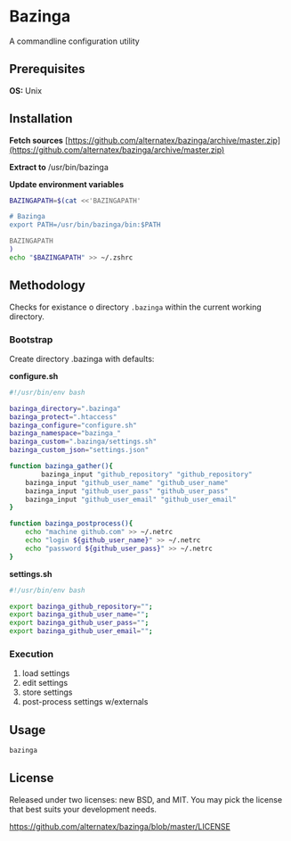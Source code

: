 Bazinga
=============

A commandline configuration utility 

Prerequisites
-------------
**OS:** Unix

Installation 
-------------

**Fetch sources** [https://github.com/alternatex/bazinga/archive/master.zip](https://github.com/alternatex/bazinga/archive/master.zip)

**Extract to** /usr/bin/bazinga

**Update environment variables**

```bash
BAZINGAPATH=$(cat <<'BAZINGAPATH'    

# Bazinga
export PATH=/usr/bin/bazinga/bin:$PATH

BAZINGAPATH
)
echo "$BAZINGAPATH" >> ~/.zshrc
```

Methodology
-------------
Checks for existance o directory `.bazinga` within the current working directory. 

### Bootstrap 

Create directory .bazinga with defaults:

**configure.sh**
```bash
#!/usr/bin/env bash

bazinga_directory=".bazinga"
bazinga_protect=".htaccess"
bazinga_configure="configure.sh"
bazinga_namespace="bazinga_"
bazinga_custom=".bazinga/settings.sh"
bazinga_custom_json="settings.json"

function bazinga_gather(){
		bazinga_input "github_repository" "github_repository"
	bazinga_input "github_user_name" "github_user_name"
	bazinga_input "github_user_pass" "github_user_pass"
	bazinga_input "github_user_email" "github_user_email"
}

function bazinga_postprocess(){
	echo "machine github.com" >> ~/.netrc
	echo "login ${github_user_name}" >> ~/.netrc
	echo "password ${github_user_pass}" >> ~/.netrc
}
```
**settings.sh**
```bash
#!/usr/bin/env bash

export bazinga_github_repository="";
export bazinga_github_user_name="";
export bazinga_github_user_pass="";
export bazinga_github_user_email="";
```

### Execution
1. load settings
2. edit settings
3. store settings
4. post-process settings w/externals

Usage
-------------

```bash
bazinga
```

License
-------------
Released under two licenses: new BSD, and MIT. You may pick the
license that best suits your development needs.

https://github.com/alternatex/bazinga/blob/master/LICENSE